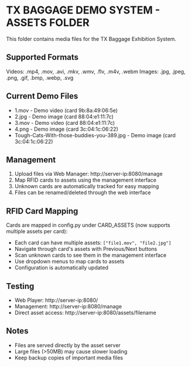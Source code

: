 TX BAGGAGE DEMO SYSTEM - ASSETS FOLDER
=====================================

This folder contains media files for the TX Baggage Exhibition System.

Supported Formats
-----------------
Videos: .mp4, .mov, .avi, .mkv, .wmv, .flv, .m4v, .webm
Images: .jpg, .jpeg, .png, .gif, .bmp, .webp, .svg

Current Demo Files
------------------
- 1.mov - Demo video (card 9b:8a:49:06:5e)
- 2.jpg - Demo image (card 88:04:e1:11:7c)  
- 3.mov - Demo video (card 88:04:e1:11:7c)
- 4.png - Demo image (card 3c:04:1c:06:22)
- Tough-Cats-With-those-buddies-you-389.jpg - Demo image (card 3c:04:1c:06:22)

Management
----------
1. Upload files via Web Manager: http://server-ip:8080/manage
2. Map RFID cards to assets using the management interface
3. Unknown cards are automatically tracked for easy mapping
4. Files can be renamed/deleted through the web interface

RFID Card Mapping
-----------------
Cards are mapped in config.py under CARD_ASSETS (now supports multiple assets per card):
- Each card can have multiple assets: `["file1.mov", "file2.jpg"]`
- Navigate through card's assets with Previous/Next buttons
- Scan unknown cards to see them in the management interface
- Use dropdown menus to map cards to assets
- Configuration is automatically updated

Testing
-------
- Web Player: http://server-ip:8080/
- Management: http://server-ip:8080/manage
- Direct asset access: http://server-ip:8080/assets/filename

Notes
-----
- Files are served directly by the asset server
- Large files (>50MB) may cause slower loading
- Keep backup copies of important media files 